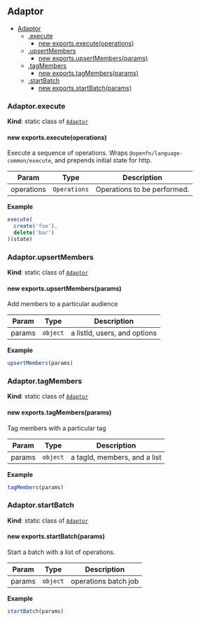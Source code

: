 <a name="module_Adaptor"></a>

## Adaptor

* [Adaptor](#module_Adaptor)
    * [.execute](#module_Adaptor.execute)
        * [new exports.execute(operations)](#new_module_Adaptor.execute_new)
    * [.upsertMembers](#module_Adaptor.upsertMembers)
        * [new exports.upsertMembers(params)](#new_module_Adaptor.upsertMembers_new)
    * [.tagMembers](#module_Adaptor.tagMembers)
        * [new exports.tagMembers(params)](#new_module_Adaptor.tagMembers_new)
    * [.startBatch](#module_Adaptor.startBatch)
        * [new exports.startBatch(params)](#new_module_Adaptor.startBatch_new)

<a name="module_Adaptor.execute"></a>

### Adaptor.execute
**Kind**: static class of [<code>Adaptor</code>](#module_Adaptor)  
<a name="new_module_Adaptor.execute_new"></a>

#### new exports.execute(operations)
Execute a sequence of operations.
Wraps `@openfn/language-common/execute`, and prepends initial state for http.


| Param | Type | Description |
| --- | --- | --- |
| operations | <code>Operations</code> | Operations to be performed. |

**Example**  
```js
execute(
  create('foo'),
  delete('bar')
)(state)
```
<a name="module_Adaptor.upsertMembers"></a>

### Adaptor.upsertMembers
**Kind**: static class of [<code>Adaptor</code>](#module_Adaptor)  
<a name="new_module_Adaptor.upsertMembers_new"></a>

#### new exports.upsertMembers(params)
Add members to a particular audience


| Param | Type | Description |
| --- | --- | --- |
| params | <code>object</code> | a listId, users, and options |

**Example**  
```js
upsertMembers(params)
```
<a name="module_Adaptor.tagMembers"></a>

### Adaptor.tagMembers
**Kind**: static class of [<code>Adaptor</code>](#module_Adaptor)  
<a name="new_module_Adaptor.tagMembers_new"></a>

#### new exports.tagMembers(params)
Tag members with a particular tag


| Param | Type | Description |
| --- | --- | --- |
| params | <code>object</code> | a tagId, members, and a list |

**Example**  
```js
tagMembers(params)
```
<a name="module_Adaptor.startBatch"></a>

### Adaptor.startBatch
**Kind**: static class of [<code>Adaptor</code>](#module_Adaptor)  
<a name="new_module_Adaptor.startBatch_new"></a>

#### new exports.startBatch(params)
Start a batch with a list of operations.


| Param | Type | Description |
| --- | --- | --- |
| params | <code>object</code> | operations batch job |

**Example**  
```js
startBatch(params)
```
